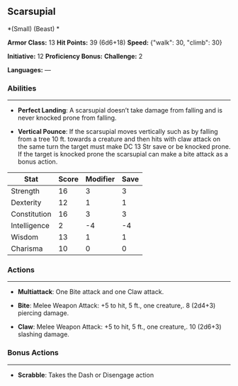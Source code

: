 ## Scarsupial
*(Small) (Beast) *

**Armor Class:** 13
**Hit Points:** 39 (6d6+18)
**Speed:** {"walk": 30, "climb": 30}

**Initiative:** 12
**Proficiency Bonus:**
**Challenge:** 2

**Languages:** —

### Abilities
 --- 
- **Perfect Landing**: A scarsupial doesn’t take damage from falling and is never knocked prone from falling.

- **Vertical Pounce**: If the scarsupial moves vertically such as by falling from a tree 10 ft. towards a creature and then hits with claw attack on the same turn the target must make DC 13 Str save or be knocked prone. If the target is knocked prone the scarsupial can make a bite attack as a bonus action.



| Stat | Score | Modifier | Save |
| ---- | ---- | ---- | ---- |
| Strength | 16 | 3 | 3 |
| Dexterity | 12 | 1 | 1 |
| Constitution | 16 | 3 | 3 |
| Intelligence | 2 | -4 | -4 |
| Wisdom | 13 | 1 | 1 |
| Charisma | 10 | 0 | 0 |

### Actions
 --- 
- **Multiattack**: One Bite attack and one Claw attack.

- **Bite**: Melee Weapon Attack: +5 to hit, 5 ft., one creature,. 8 (2d4+3) piercing damage.

- **Claw**: Melee Weapon Attack: +5 to hit, 5 ft., one creature,. 10 (2d6+3) slashing damage.

### Bonus Actions
 --- 
- **Scrabble**: Takes the Dash or Disengage action

